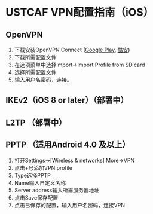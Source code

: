 # USTCAF VPN配置指南（iOS）

## OpenVPN

1. 下载安装OpenVPN Connect ([Google Play](https://play.google.com/store/apps/details?id=net.openvpn.openvpn&hl=en), [酷安](http://www.coolapk.com/apk/net.openvpn.openvpn))
2. 下载所需配置文件
3. 在选项菜单中选择Import->Import Profile from SD card
4. 选择所需配置文件
5. 输入用户名密码，连接。

## IKEv2（iOS 8 or later）（部署中）

## L2TP （部署中）

## PPTP （适用Android 4.0 及以上）

1. 打开Settings->[Wireless & networks] More->VPN
2. 点击+号添加VPN profile
3. Type选择PPTP
4. Name输入自定义名称
5. Server address输入所需服务器地址
6. 点击Save保存配置
7. 点击已保存的配置，输入用户名密码，连接VPN
